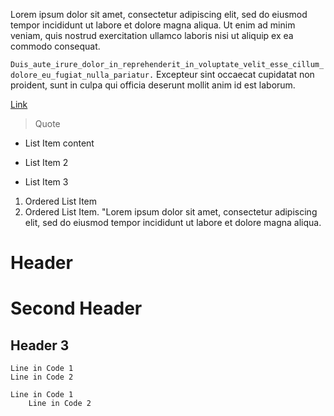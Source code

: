 Lorem ipsum dolor sit amet, consectetur adipiscing elit,
sed do eiusmod tempor incididunt ut labore et dolore magna aliqua. Ut enim ad minim veniam,
quis nostrud exercitation ullamco laboris nisi ut aliquip ex ea commodo consequat.

`Duis_aute_irure_dolor_in_reprehenderit_in_voluptate_velit_esse_cillum_dolore_eu_fugiat_nulla_pariatur.`
    Excepteur sint occaecat cupidatat non proident, sunt in culpa qui officia deserunt mollit anim id est laborum.

[Link](http://google.com)
> Quote
* List Item
   content
 - List Item 2
 + List Item 3
1. Ordered List Item 
  13. Ordered List Item.
    "Lorem ipsum dolor sit amet, consectetur adipiscing elit, sed do eiusmod tempor incididunt 
    ut labore et dolore magna aliqua.
# Header
Second
Header
=======
  Header 3
--------
~~~
Line in Code 1
Line in Code 2
~~~
```CSharp
Line in Code 1
    Line in Code 2
```